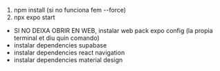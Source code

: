 1. npm install (si no funciona fem --force)
2. npx expo start

- SI NO DEIXA OBRIR EN WEB, instalar web pack expo config (la propia terminal et diu quin comando)
- instalar dependencies supabase
- instalar dependencies react navigation
- instalar dependencies material design
